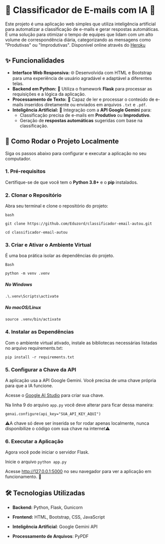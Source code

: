 # 🤖 Classificador de E-mails com IA 📧

Este projeto é uma aplicação web simples que utiliza inteligência artificial para automatizar a classificação de e-mails e gerar respostas automáticas. É uma solução para otimizar o tempo de equipes que lidam com um alto volume de correspondência diária, categorizando as mensagens como "Produtivas" ou "Improdutivas".
Disponível online através do [Heroku](https://classificador-email-autou-f10ce2c15261.herokuapp.com)

## ✨ Funcionalidades

* **Interface Web Responsiva:** 🌐 Desenvolvida com HTML e Bootstrap para uma experiência de usuário agradável e adaptável a diferentes telas.
* **Backend em Python:** 🐍 Utiliza o framework **Flask** para processar as requisições e a lógica da aplicação.
* **Processamento de Texto:** 📄 Capaz de ler e processar o conteúdo de e-mails inseridos diretamente ou enviados em arquivos `.txt` e `.pdf`.
* **Inteligência Artificial:** 🧠 Integração com a **API Google Gemini** para:
    * Classificação precisa de e-mails em **Produtivo** ou **Improdutivo**.
    * Geração de **respostas automáticas** sugeridas com base na classificação.

## 🚀 Como Rodar o Projeto Localmente

Siga os passos abaixo para configurar e executar a aplicação no seu computador.

### 1. Pré-requisitos

Certifique-se de que você tem o **Python 3.8+** e o **pip** instalados.

### 2. Clonar o Repositório

Abra seu terminal e clone o repositório do projeto:
```
bash
```
```
git clone https://github.com/Eduzord/classificador-email-autou.git
```
```
cd classificador-email-autou
```

### 3. Criar e Ativar o Ambiente Virtual

É uma boa prática isolar as dependências do projeto.

```
Bash
```
```
python -m venv .venv
```
##### No Windows
```
.\.venv\Scripts\activate
```
##### No macOS/Linux
```
source .venv/bin/activate
```

### 4. Instalar as Dependências

Com o ambiente virtual ativado, instale as bibliotecas necessárias listadas no arquivo requirements.txt:

````
pip install -r requirements.txt
````

### 5. Configurar a Chave da API

A aplicação usa a API Google Gemini. Você precisa de uma chave própria para que a IA funcione.

Acesse o [Google AI Studio](https://aistudio.google.com/app/apikey) para criar sua chave.

Na linha 9 do arquivo ```app.py``` você deve alterar para ficar dessa maneira:

```genai.configure(api_key="SUA_API_KEY_AQUI")```

 ⚠A chave só deve ser inserida se for rodar apenas localmente, nunca disponibilize o código com sua chave na internet⚠

 ### 6. Executar a Aplicação
 
Agora você pode iniciar o servidor Flask.

Inicie o arquivo ```python app.py```

Acesse http://127.0.0.1:5000 no seu navegador para ver a aplicação em funcionamento. 🎉

## 🛠️ Tecnologias Utilizadas

* **Backend:** Python, Flask, Gunicorn
  
* **Frontend:** HTML, Bootstrap, CSS, JavaScript

* **Inteligência Artificial**: Google Gemini API

* **Processamento de Arquivos**: PyPDF
